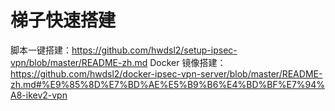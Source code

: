 # 梯子快速搭建

脚本一键搭建：https://github.com/hwdsl2/setup-ipsec-vpn/blob/master/README-zh.md
Docker 镜像搭建：https://github.com/hwdsl2/docker-ipsec-vpn-server/blob/master/README-zh.md#%E9%85%8D%E7%BD%AE%E5%B9%B6%E4%BD%BF%E7%94%A8-ikev2-vpn

